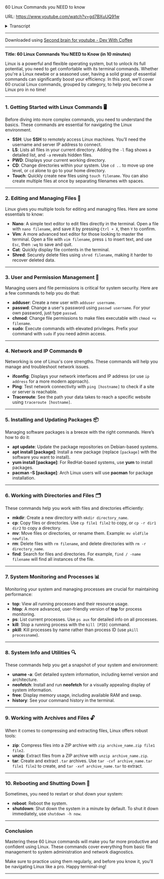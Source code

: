 60 Linux Commands you NEED to know

 URL: https://www.youtube.com/watch?v=gd7BXuUQ91w

 <details><summary>Transcript</summary> "Here are the top 60 Linux commands you need to know, and we're gonna do this in 10 minutes. Our first command can be used anywhere. It's SSH because you can't use Linux unless you can get to it. To connect to your Linux machine, you'll specify your user it, then the ad symbol and then the server you're gonna connect to. So I'll copy the IP address of my lin node that I just set up past that in here. Hit enter. Accept all fingerprints. Put your password in and or in the LS command will list all the files in your current working directory. We can add the L switch to give us a nice list and we can add the A switch to see the hidden stuff. Elix is a big place. Where are you with the PWD command? You can find out print working directory. It'll tell you where you are, but if you don't wanna be there, we can change that with the CD command. Change directory. Just after CD will tell it where you want to go. Maybe the root of the file system who we made it guess or we can specify a specific path. With cd.dot we can jump back one directory and with CD space nothing, we can click our heels and get back. Home. Touch is the quickest and easiest way to create a file. Type in touch with a file name in you got yourself a file. We can create more than one file. Every one of those words in that sentence will be its own file <laugh>. Or we can do something weird like this or we could even create a file in the future by using the dash D switch and specifying the date it's created a file from the future. And seriously shout out Tolin for sponsoring this video. Whenever I need to do anything in Lennox, I go Tolin node and spend out the quick virtual machine to do stuff like this. And it only costs me 0.01 cents an hour. When I'm done, I destroy it and that's all I'm charged. Check it out. Link below the Echo command allows you to talk to yourself or we can use it to add stuff to a file really quickly. We'll specify the right arrow and then a name of a file, a new or existing file. But if you really want to edit a file like a Linux Pro, you'll use Nano Nano and then the file name. And boom, we're editing a file to save your file with Nano, you'll hit control x Y and enter to save. Now if you're Lennox Pro that thinks you're better than everybody else, you'll use them, them the file name and now you can try to edit a file. The best way is to hit I to start inserting text and once you're done, hit Escape Colon and wq to write and quit. Now if you wanna see what's inside a file, really quickly use the Cat Command Cat and then the file name super fast. And if you don't want anyone to ever see what's in that file, you can shred it. Shred the file name and cat that one. Again, nothing looks like a cat road. We can make a new directory with the M K D I R command, but right now he's empty, it's lonely. So let's copy something in there. We can copy a file of the CP command. We'll specify our file and then where we want it to go. If you don't wanna copy, you can use the MV command to move the file, Specify the file, you wanna move and then where you wanna put it. We can remove or delete a file with the RM command and we can remove a directory with the RM D i R command. But if it's not empty, we can go back to the RM command and do a dash R for recursive and try that done. We can create a link to a file with the LM command using the S switch for soft, we'll specify the file and then the link. Now if your terminal's a bit dirty, you can clean it off, type in clear. Ah, so much better Coffee break. If you don't know who you are, you can type in who am I and it'll tell you existential crisis over. If you don't like who you are, you can change that. Let's first create a new person. We'll use the ad user command and then the username, Oh, too bad we don't have permission, but we have pseudo or psdo specify pseudo Before your command, enter your pseudo password and you're good to go. We can also reverse the command by doing ad user instead of user ad and we'll be able to set some parameters like passwords and stuff. Now if I wanna become Nick or Austin, I can do that with the SU command for Switch user. SU specify the username and I am Austin, but I don't wanna be Austin anymore. I can use the exit command, type in exit back to V and Me. And by the way, the exit command can be used to exit at a lot of places. Now Nick didn't have a password but I can change that with the password command. P A S S W D and then the username. If you wanna change your password, just type in password or password. Type into the terminal. Pseudo password, Millie password, but it's so it's just password <laugh>. Now this next command is kind of weird and you'll have to install, it's called Finger <laugh>. It's really strange, trust me. But to install that we'll need to learn a new command on Debbie and Base Machines. We'll use a P t but hold up. Before we can install anything, we have to update our repositories. So we'll do pseudo a P t update whilst doing, That'll take a coffee break. If you're on Red Hat or sent to West, you'll use the Yum package manager and if you're on Arch or anything else, you're on your own. After an update, we'll do a pseudo a P T install and the name of our package which will be finger done and now we can use that command Finger can be used to inspect another user. So I might want to inspect Austin. It's pretty handy. The Man command will help you with things you don't know, which is a lot, at least for me. You find out what the finger command does by doing Man Finger <laugh>. That sounds weird. It'll tell us all about it and how to use it. Hit Q to get outta there. We can man Cat, we can man, man. So when in doubt consult your manual. Now a faster man is what is type in what is Finger. It'll tell you real quick or maybe you wanna know where finger is, you can type in which finger, which will tell you one place, but you wanna know where all the fingers are. So say where is Finger W Get can help you get stuff from the internet. Like maybe you wanna download the entire Bible in text form. We can do that right now. And there it is, the entire Bible. Another way to download is with Curl, my personal favorite type in curl the URL you wanna download from and then using the right arrow, direct that to something else like a file Done. Now the Bible's kind of big, what do you say? We made that file smaller. We can zip it up. Zip the zip file you wanna create and what you wanna zip inside. Hey that wasn't too bad. Now often you might want to unzip something with the unzip command, specify that file name and some other options and you're good to go. Now if we wanna read our file we could cat it but that's crazy. Come on. A better way is using the less command, giving you one page at a time. Just the way I like it. If you only wanna see the beginning of your file type in head, what about the end type and tail? If you wanna compare two files to see if they are the same, like this guy and this guy, use these CMP command for a compare. Specify your two files and hey, we do have a difference but it didn't tell us what it only told us where for that we can use the diff command specify files and it will tell us exactly what's different. You decide what's true, the sort command will sort your stuff alphabetically. So for example, I could cat the Bible, do a pipe and type in sort at the end the entire Bible in alphabetical order ending with Zephaniah. The fine command is nuts and will help you well fine things type in fine. Specify what directory you wanna look in. I'm gonna look in all of them and then specify a name of a file with a regular express BAM files found. You can also find all hidden files, empty directories or all executable files. And speaking of executable, how do you make a file executable? We'll change the attributes with the CH mod command and do a plus x and then the file name and now it executes. We can change the ownership of that file with the CHONe command or change ownership. Specify the user and then the file. Congrats Austin, you own a file time for some network stuff. Copy break. What's your IP address? I have config. If you don't have it, install it. Let's try it again. If F conf fit, there it is. You could also try IP address which makes more sense. Same information just better. Now what if you only wanna see it for one interface? For that we can use GR grip is crazy. I love gr same command IP address. For this time I'll use a pipe type inre and say Ethan Nets zero to only see Ethan at zero's IP address. Bam. We could grip again do another pipe grip for ANet and it only shows you that line. But what if we only wanna see the IP address for that? We can use a A is even crazier than gre. Just after our grips I'll A this put in a crazy regular expression and get exactly what I want. Now what about dns? What's our dns sir? One way is we can cat it. Cat the et tc resolve with no e.com file. But if you're on newer versions of things like Ubuntu, you might see something like this not very informative. Instead we can type in resolve with an E CTL status and there it is. Now is your website up? We can find out with Ping. We can find out if anything's up with ping ping and then the name of the website. Get responses forever. Hit control C to stop. We can limit that with a dash C command specifying the count of things we wanna send just five. We can specify the size of the packets. If you wanna see the path through the internet you're taking to get to a website, you can use the trace route command, which is so cool. Trace route and then the name of the site telling you every haw and that latency. Now what ports are open on your Linux machine? We can check it out with netstat net Statistics, this gives you a lot. Do you not wanna try netstat dash two lupin, all those switches, which is much better. A more modern version is the SS command, which is basically the same thing. Use a topen switches and it's nice and pretty. Now what about your firewall? Are things getting through or do you wanna block 'em? If you wanna to allow pour 80, you could run something like this, which is honestly kind of complex. That's why U F W is way easier. This sits on top of IP tables and makes it so much easier. If I want to allow pour 80, just do U F W allow 80 as psdo done. See what you're allowing with U FW status, which right now it's not even enabled. So we can enable it with U F W enable. Then check our status once more. Beautiful. Now if you wanna know a bit more about your system, you can use the you name, command, you name. It'll tell you just a little bit. If you type in dash A, it'll tell you a lot. Now if you want a prettier version of all this, try Neo fetch. Going  to install that real quick. A t install neo fetch and then simply run Neo fetch. And how pretty is that? The Cal command will give you a quick little calendar here. I don't know why you want that, but it's kind of cool. If you don't have it, you can install it with pseudo A P t install n cal. If you wanna do some math right here in your terminal, you can echo a problem out to bcbc will tell you what the answer is. If you wanna check on your memory and see how much memory you have available on your system, just type in free. It'll tell you what's used and what's going on with your swap. How much  space do you have? You can use the DF command and more specifically the DF dash capital H command. You're gonna use that one all the time. What about the stuff running on your system? The processes? We can use the PS command, which won't tell you much unless you use the PS A U X switch. Then we can get all the goodies. If you wanna see the processes eating up all your stuff, type in top. If you wanna see that in a prettier way, type in H top <laugh>, that's slick. If you have a process that you want to kill  it, we can do that with the kill command first we have to find the process id. I'll do that with ps. I'll grip for that script I wanna kill. There it is. There's this process ID and I'll kill the process with the dash nine signal forcibly killing it. And then the process ID 66 59. Goodbye buddy. He's gone. Now. Even better than kill is P kill because you don't need to know the process. ID type in  kill, use the F switch and specified the name. You kind of think it is and it did it to stop, start and restart services or Damons and Linux. You can use the system CTL command at your systems using System D. If not, it'll be using service. So to stop a service system ctl, we do Apache two. Replace  with start. We'll start the service, type in status to see what's going on or do a restart. Now we've gone through a lot of commands. If you want a history of all we did type in history and that's a lot of stuff. And finally, if you wanna reboot pseudo reboot. If you wanna shut down, pseudo shut down. This will shut down your machine in about one minute. If you want to do it now, do a dash H now, which I'll do. That's the end of the video. Talk to you guys later."

</details>

<hr>

Downloaded using [Second brain for youtube - Dev With Coffee](https://devwithcoffee.com/projects/second-brain-for-youtube)<hr>

<p><strong>Title: 60 Linux Commands You NEED to Know (in 10 minutes)</strong></p><p>Linux is a powerful and flexible operating system, but to unlock its full potential, you need to get comfortable with its terminal commands. Whether you're a Linux newbie or a seasoned user, having a solid grasp of essential commands can significantly boost your efficiency. In this post, we'll cover 60 crucial Linux commands, grouped by category, to help you become a Linux pro in no time!</p><hr><h3>1. <strong>Getting Started with Linux Commands 🖥️</strong></h3><p>Before diving into more complex commands, you need to understand the basics. These commands are essential for navigating the Linux environment.</p><ul><li><strong>SSH</strong>: Use <strong>SSH</strong> to remotely access Linux machines. You’ll need the username and server IP address to connect.</li><li><strong>LS</strong>: Lists all files in your current directory. Adding the <code>-l</code> flag shows a detailed list, and <code>-a</code> reveals hidden files.</li><li><strong>PWD</strong>: Displays your current working directory.</li><li><strong>CD</strong>: Change directories within your system. Use <code>cd ..</code> to move up one level, or <code>cd</code> alone to go to your home directory.</li><li><strong>Touch</strong>: Quickly create new files using <code>touch filename</code>. You can also create multiple files at once by separating filenames with spaces.</li></ul><hr><h3>2. <strong>Editing and Managing Files 📝</strong></h3><p>Linux gives you multiple tools for editing and managing files. Here are some essentials to know:</p><ul><li><strong>Nano</strong>: A simple text editor to edit files directly in the terminal. Open a file with <code>nano filename</code>, and save it by pressing <code>Ctrl + X</code>, then <code>Y</code> to confirm.</li><li><strong>Vim</strong>: A more advanced text editor for those looking to master the terminal. Open a file with <code>vim filename</code>, press <code>i</code> to insert text, and use <code>Esc</code>, then <code>:wq</code> to save and quit.</li><li><strong>Cat</strong>: Quickly display file contents in the terminal.</li><li><strong>Shred</strong>: Securely delete files using <code>shred filename</code>, making it harder to recover deleted data.</li></ul><hr><h3>3. <strong>User and Permission Management 🔐</strong></h3><p>Managing users and file permissions is critical for system security. Here are a few commands to help you do that:</p><ul><li><strong>adduser</strong>: Create a new user with <code>adduser username</code>.</li><li><strong>passwd</strong>: Change a user's password using <code>passwd username</code>. For your own password, just type <code>passwd</code>.</li><li><strong>chmod</strong>: Change file permissions to make files executable with <code>chmod +x filename</code>.</li><li><strong>sudo</strong>: Execute commands with elevated privileges. Prefix your command with <code>sudo</code> if you need admin access.</li></ul><hr><h3>4. <strong>Network and IP Commands 🌐</strong></h3><p>Networking is one of Linux's core strengths. These commands will help you manage and troubleshoot network issues.</p><ul><li><strong>ifconfig</strong>: Displays your network interfaces and IP address (or use <code>ip address</code> for a more modern approach).</li><li><strong>Ping</strong>: Test network connectivity with <code>ping [hostname]</code> to check if a site or server is reachable.</li><li><strong>Traceroute</strong>: See the path your data takes to reach a specific website using <code>traceroute [hostname]</code>.</li></ul><hr><h3>5. <strong>Installing and Updating Packages 📦</strong></h3><p>Managing software packages is a breeze with the right commands. Here’s how to do it:</p><ul><li><strong>apt update</strong>: Update the package repositories on Debian-based systems.</li><li><strong>apt install [package]</strong>: Install a new package (replace <code>[package]</code> with the software you want to install).</li><li><strong>yum install [package]</strong>: For RedHat-based systems, use <strong>yum</strong> to install packages.</li><li><strong>pacman -S [package]</strong>: Arch Linux users will use <strong>pacman</strong> for package installation.</li></ul><hr><h3>6. <strong>Working with Directories and Files 🗂️</strong></h3><p>These commands help you work with files and directories efficiently:</p><ul><li><strong>mkdir</strong>: Create a new directory with <code>mkdir directory_name</code>.</li><li><strong>cp</strong>: Copy files or directories. Use <code>cp file1 file2</code> to copy, or <code>cp -r dir1 dir2</code> to copy a directory.</li><li><strong>mv</strong>: Move files or directories, or rename them. Example: <code>mv oldfile newfile</code>.</li><li><strong>rm</strong>: Delete files with <code>rm filename</code>, and delete directories with <code>rm -r directory_name</code>.</li><li><strong>find</strong>: Search for files and directories. For example, <code>find / -name filename</code> will find all instances of the file.</li></ul><hr><h3>7. <strong>System Monitoring and Processes 📊</strong></h3><p>Monitoring your system and managing processes are crucial for maintaining performance:</p><ul><li><strong>top</strong>: View all running processes and their resource usage.</li><li><strong>htop</strong>: A more advanced, user-friendly version of <strong>top</strong> for process monitoring.</li><li><strong>ps</strong>: List current processes. Use <code>ps aux</code> for detailed info on all processes.</li><li><strong>kill</strong>: Stop a running process with the <code>kill [PID]</code> command.</li><li><strong>pkill</strong>: Kill processes by name rather than process ID (use <code>pkill processname</code>).</li></ul><hr><h3>8. <strong>System Info and Utilities 🔍</strong></h3><p>These commands help you get a snapshot of your system and environment:</p><ul><li><strong>uname -a</strong>: Get detailed system information, including kernel version and architecture.</li><li><strong>neofetch</strong>: Install and run <strong>neofetch</strong> for a visually appealing display of system information.</li><li><strong>free</strong>: Display memory usage, including available RAM and swap.</li><li><strong>history</strong>: See your command history in the terminal.</li></ul><hr><h3>9. <strong>Working with Archives and Files 🔓</strong></h3><p>When it comes to compressing and extracting files, Linux offers robust tools:</p><ul><li><strong>zip</strong>: Compress files into a ZIP archive with <code>zip archive_name.zip file1 file2</code>.</li><li><strong>unzip</strong>: Extract files from a ZIP archive with <code>unzip archive_name.zip</code>.</li><li><strong>tar</strong>: Create and extract <code>.tar</code> archives. Use <code>tar -cvf archive_name.tar file1 file2</code> to create, and <code>tar -xvf archive_name.tar</code> to extract.</li></ul><hr><h3>10. <strong>Rebooting and Shutting Down 🔄</strong></h3><p>Sometimes, you need to restart or shut down your system:</p><ul><li><strong>reboot</strong>: Reboot the system.</li><li><strong>shutdown</strong>: Shut down the system in a minute by default. To shut it down immediately, use <code>shutdown -h now</code>.</li></ul><hr><h3>Conclusion</h3><p>Mastering these 60 Linux commands will make you far more productive and confident using Linux. These commands cover everything from basic file management to system administration and network diagnostics.</p><p>Make sure to practice using them regularly, and before you know it, you'll be navigating Linux like a pro. Happy terminal-ing!</p>
<hr>
